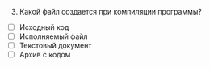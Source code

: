 3. Какой файл создается при компиляции программы?
- [ ]	Исходный код 
- [ ]	Исполняемый файл 
- [ ]	Текстовый документ 
- [ ]	Архив с кодом 
